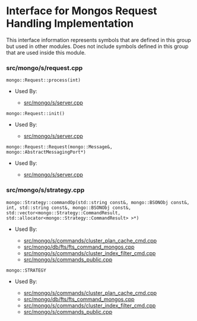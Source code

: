 
# Interface for Mongos Request Handling Implementation
This interface information represents symbols that are defined in this group but used in other modules.  Does not include symbols defined in this group that are used inside this module.

### src/mongo/s/request.cpp

<div></div>

    mongo::Request::process(int)

- Used By:

    - [src/mongo/s/server.cpp](../../../../process\_management/mongos\_and\_mongod\_mains)

<div></div>

    mongo::Request::init()

- Used By:

    - [src/mongo/s/server.cpp](../../../../process\_management/mongos\_and\_mongod\_mains)

<div></div>

    mongo::Request::Request(mongo::Message&, mongo::AbstractMessagingPort*)

- Used By:

    - [src/mongo/s/server.cpp](../../../../process\_management/mongos\_and\_mongod\_mains)

### src/mongo/s/strategy.cpp

<div></div>

    mongo::Strategy::commandOp(std::string const&, mongo::BSONObj const&, int, std::string const&, mongo::BSONObj const&, std::vector<mongo::Strategy::CommandResult, std::allocator<mongo::Strategy::CommandResult> >*)

- Used By:

    - [src/mongo/s/commands/cluster\_plan\_cache\_cmd.cpp](../../../../queries/core\_query\_system)
    - [src/mongo/db/fts/fts\_command\_mongos.cpp](../../../../queries/full\_text\_search\_module)
    - [src/mongo/s/commands/cluster\_index\_filter\_cmd.cpp](../../../../queries/core\_query\_system)
    - [src/mongo/s/commands\_public.cpp](../../../../sharding/mongos\_commands)

<div></div>

    mongo::STRATEGY

- Used By:

    - [src/mongo/s/commands/cluster\_plan\_cache\_cmd.cpp](../../../../queries/core\_query\_system)
    - [src/mongo/db/fts/fts\_command\_mongos.cpp](../../../../queries/full\_text\_search\_module)
    - [src/mongo/s/commands/cluster\_index\_filter\_cmd.cpp](../../../../queries/core\_query\_system)
    - [src/mongo/s/commands\_public.cpp](../../../../sharding/mongos\_commands)
